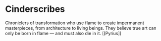 # Cinderscribes


Chroniclers of transformation who use flame to create impermanent masterpieces, from architecture to living beings. They believe true art can only be born in flame — and must also die in it.
[[Pyrius]]
